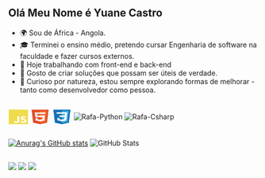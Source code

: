 ## Olá Meu Nome é Yuane Castro

- 🌍 Sou de África - Angola.
- 🎓 Terminei o ensino médio, pretendo cursar Engenharia de software na faculdade e fazer cursos externos.
- 🔭 Hoje trabalhando com front-end e back-end
- 🌱 Gosto de criar soluções que possam ser úteis de verdade.
- 📓 Curioso por natureza, estou sempre explorando formas de melhorar - tanto como desenvolvedor como pessoa.

<div style="display: inline_block"><br>
  <img align="center" alt="Rafa-Js" height="30" width="40" src="https://raw.githubusercontent.com/devicons/devicon/master/icons/javascript/javascript-plain.svg">
  <img align="center" alt="Rafa-HTML" height="30" width="40" src="https://raw.githubusercontent.com/devicons/devicon/master/icons/html5/html5-original.svg">
  <img align="center" alt="Rafa-CSS" height="30" width="40" src="https://raw.githubusercontent.com/devicons/devicon/master/icons/css3/css3-original.svg">
  <img align="center" alt="Rafa-Python" height="30" width="40" src="https://cdn.jsdelivr.net/gh/devicons/devicon@latest/icons/nodejs/nodejs-original.svg">
  <img align="center" alt="Rafa-Csharp" height="30" width="40" src="https://cdn.jsdelivr.net/gh/devicons/devicon@latest/icons/postgresql/postgresql-original.svg">
</div>

##

[![Anurag's GitHub stats](https://github-readme-stats.vercel.app/api?username=YuaneCastro)](https://github.com/YuaneCastro/github-readme-stats)
![GitHub Stats](https://github-readme-stats.vercel.app/api?username=Somenteisso&show_icons=true&title_color=ff69b4&icon_color=ffd700&text_color=00bfff&bg_color=2c003e)

##
<div> 
  <a href="https://www.youtube.com/@just_yuane" target="_blank"><img src="https://img.shields.io/badge/YouTube-FF0000?style=for-the-badge&logo=youtube&logoColor=white" target="_blank"></a>
  <a href="https://www.instagram.com/yuane_lc/" target="_blank"><img src="https://img.shields.io/badge/-Instagram-%23E4405F?style=for-the-badge&logo=instagram&logoColor=white" target="_blank"></a>
  <a href="https://www.linkedin.com/in/yuane-castro-5395b1316/" target="_blank"><img src="https://img.shields.io/badge/-LinkedIn-%230077B5?style=for-the-badge&logo=linkedin&logoColor=white" target="_blank"></a> 
</div>
